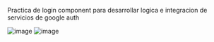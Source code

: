 Practica de login component para desarrollar logica e integracion de servicios de google auth

![image](https://github.com/user-attachments/assets/26f93829-2a70-49d8-aa9a-08d276c76fc9)
![image](https://github.com/user-attachments/assets/e3d443f8-64cd-4736-baf3-b85ed4491ac0)
